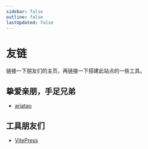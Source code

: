 ```yaml
---
sidebar: false
outline: false
lastUpdated: false
---
```


# 友链

链接一下朋友们的主页，再链接一下搭建此站点的一些工具。

## 挚爱亲朋，手足兄弟

- [ariatao](https://ariatao.github.io/)

## 工具朋友们

- [VitePress](https://vitepress.dev/zh/)
